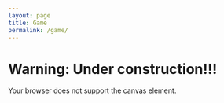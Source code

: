 ```yaml
---
layout: page
title: Game
permalink: /game/
---
```


# Warning: Under construction!!!

<!-- The canvas within which the game is drawn -->
<canvas id="gameCanvas" width="800" height="600">
    Your browser does not support the canvas element.
</canvas>

<script src="{{ site.baseurl }}/assets/js/main.js"></script>